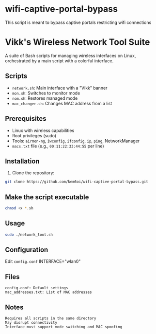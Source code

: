 # wifi-captive-portal-bypass
This script is meant to bypass captive portals restricting wifi connections

# Vikk's Wireless Network Tool Suite

A suite of Bash scripts for managing wireless interfaces on Linux, orchestrated by a main script with a colorful interface.

## Scripts
- `network.sh`: Main interface with a "Vikk" banner
- `mon.sh`: Switches to monitor mode
- `nom.sh`: Restores managed mode
- `mac_changer.sh`: Changes MAC address from a list

## Prerequisites
- Linux with wireless capabilities
- Root privileges (sudo)
- Tools: `airmon-ng`, `iwconfig`, `ifconfig`, `ip`, `ping`, NetworkManager
- `macs.txt` file (e.g., `00:11:22:33:44:55` per line)

## Installation
1. Clone the repository:
```bash
git clone https://github.com/kem6oi/wifi-captive-portal-bypass.git
```
## Make the script executable
```bash
chmod +x *.sh
```
## Usage
```bash
sudo ./network_tool.sh
```

## Configuration
Edit ```config.conf``` 
INTERFACE="wlan0"

## Files

    config.conf: Default settings
    mac_addresses.txt: List of MAC addresses

## Notes

    Requires all scripts in the same directory
    May disrupt connectivity
    Interface must support mode switching and MAC spoofing
